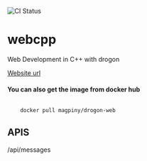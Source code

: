 ![CI Status](https://github.com/Magpiny/docker-practise/actions/workflows/docker-image.yml/badge.svg)
# webcpp
Web Development in C++ with drogon

[Website url](https://webcpp.onrender.com/)


#### You can also get the image from docker hub
```bash

    docker pull magpiny/drogon-web

```
## APIS
   /api/messages

